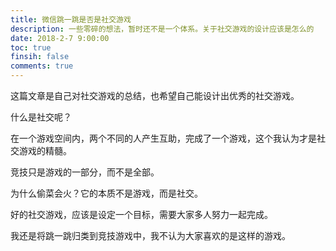 ```yaml
---
title: 微信跳一跳是否是社交游戏
description: 一些零碎的想法，暂时还不是一个体系。关于社交游戏的设计应该是怎么的
date: 2018-2-7 9:00:00
toc: true
finsih: false
comments: true
---
```


这篇文章是自己对社交游戏的总结，也希望自己能设计出优秀的社交游戏。

什么是社交呢？

在一个游戏空间内，两个不同的人产生互助，完成了一个游戏，这个我认为才是社交游戏的精髓。

竞技只是游戏的一部分，而不是全部。

为什么偷菜会火？它的本质不是游戏，而是社交。

好的社交游戏，应该是设定一个目标，需要大家多人努力一起完成。

我还是将跳一跳归类到竞技游戏中，我不认为大家喜欢的是这样的游戏。

